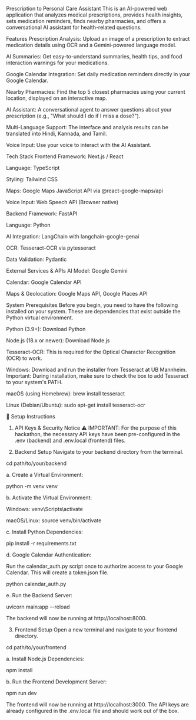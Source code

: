Prescription to Personal Care Assistant
This is an AI-powered web application that analyzes medical prescriptions, provides health insights, sets medication reminders, finds nearby pharmacies, and offers a conversational AI assistant for health-related questions.

Features
Prescription Analysis: Upload an image of a prescription to extract medication details using OCR and a Gemini-powered language model.

AI Summaries: Get easy-to-understand summaries, health tips, and food interaction warnings for your medications.

Google Calendar Integration: Set daily medication reminders directly in your Google Calendar.

Nearby Pharmacies: Find the top 5 closest pharmacies using your current location, displayed on an interactive map.

AI Assistant: A conversational agent to answer questions about your prescription (e.g., "What should I do if I miss a dose?").

Multi-Language Support: The interface and analysis results can be translated into Hindi, Kannada, and Tamil.

Voice Input: Use your voice to interact with the AI Assistant.

Tech Stack
Frontend
Framework: Next.js / React

Language: TypeScript

Styling: Tailwind CSS

Maps: Google Maps JavaScript API via @react-google-maps/api

Voice Input: Web Speech API (Browser native)

Backend
Framework: FastAPI

Language: Python

AI Integration: LangChain with langchain-google-genai

OCR: Tesseract-OCR via pytesseract

Data Validation: Pydantic

External Services & APIs
AI Model: Google Gemini

Calendar: Google Calendar API

Maps & Geolocation: Google Maps API, Google Places API

System Prerequisites
Before you begin, you need to have the following installed on your system. These are dependencies that exist outside the Python virtual environment.

Python (3.9+): Download Python

Node.js (18.x or newer): Download Node.js

Tesseract-OCR: This is required for the Optical Character Recognition (OCR) to work.

Windows: Download and run the installer from Tesseract at UB Mannheim. Important: During installation, make sure to check the box to add Tesseract to your system's PATH.

macOS (using Homebrew): brew install tesseract

Linux (Debian/Ubuntu): sudo apt-get install tesseract-ocr

🚀 Setup Instructions
1. API Keys & Security Notice
⚠️ IMPORTANT: For the purpose of this hackathon, the necessary API keys have been pre-configured in the .env (backend) and .env.local (frontend) files.

2. Backend Setup
Navigate to your backend directory from the terminal.

cd path/to/your/backend

a. Create a Virtual Environment:

python -m venv venv

b. Activate the Virtual Environment:

Windows: venv\Scripts\activate

macOS/Linux: source venv/bin/activate

c. Install Python Dependencies:

pip install -r requirements.txt

d. Google Calendar Authentication:

Run the calendar_auth.py script once to authorize access to your Google Calendar. This will create a token.json file.

python calendar_auth.py

e. Run the Backend Server:

uvicorn main:app --reload

The backend will now be running at http://localhost:8000.

3. Frontend Setup
Open a new terminal and navigate to your frontend directory.

cd path/to/your/frontend

a. Install Node.js Dependencies:

npm install

b. Run the Frontend Development Server:

npm run dev

The frontend will now be running at http://localhost:3000. The API keys are already configured in the .env.local file and should work out of the box.
